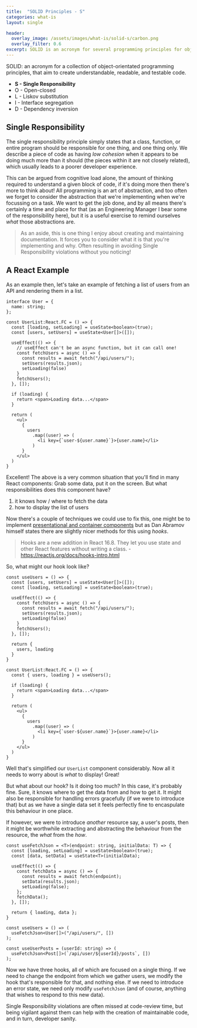 ```yaml
---
title:  "SOLID Principles - S"
categories: what-is
layout: single

header:
  overlay_image: /assets/images/what-is/solid-s/carbon.png
  overlay_filter: 0.6
excerpt: SOLID is an acronym for several programming principles for object-orientated programming that aim to create understandable, readable, and testable code. S is the Single Responsibility principle, it explains how a class, function, or entire program should be responsible for _one_ thing. Or put a different way, a piece of code should only ever have one reason to change.
---
```


SOLID: an acronym for a collection of object-orientated programming principles, that aim to create understandable, readable, and testable code.

* **S - Single Responsibility**
* O - Open-closed
* L - Liskov substitution
* I - Interface segregation
* D - Dependency inversion


## Single Responsibility

The single responsibility principle simply states that a class, function, or entire program should be responsible for one thing, and one thing only. We describe a piece of code as having _low cohesion_ when it appears to be doing much more than it should (the pieces within it are not closely related), which usually leads to a poorer developer experience.

This can be argued from cognitive load alone, the amount of thinking required to understand a given block of code, if it's doing more then there's more to think about! All programming is an art of abstraction, and too often we forget to consider the abstraction that we're implementing when we're focussing on a task. We want to get the job done, and by all means there's certainly a time and place for that (as an Engineering Manager I bear some of the responsibility here), but it is a useful exercise to remind ourselves _what_ those abstractions are.

> As an aside, this is one thing I enjoy about creating and maintaining documentation. It forces you to consider what it is that you're implementing and why. Often resulting in avoiding Single Responsibility violations without you noticing!

## A React Example

As an example then, let's take an example of fetching a list of users from an API and rendering them in a list.

```tsx
interface User = {
  name: string;
};

const UserList:React.FC = () => {
  const [loading, setLoading] = useState<boolean>(true);
  const [users, setUsers] = useState<User[]>([]);

  useEffect(() => {
    // useEffect can't be an async function, but it can call one!
    const fetchUsers = async () => {
      const results = await fetch("/api/users/");
      setUsers(results.json);
      setLoading(false)
    }
    fetchUsers();
  }, []);

  if (loading) {
    return <span>Loading data...</span>
  }

  return (
    <ul>
      {
        users
          .map((user) => (
            <li key={`user-${user.name}`}>{user.name}</li>
          )
      }
    </ul>
  )
}
```

Excellent! The above is a very common situation that you'll find in many React components: Grab some data, put it on the screen. But what responsibilities does this component have?

1. it knows how / where to fetch the data
2. how to display the list of users

Now there's a couple of techniques we could use to fix this, one might be to implement [presentational and container components](https://medium.com/@dan_abramov/smart-and-dumb-components-7ca2f9a7c7d0) but as Dan Abramov himself states there are slightly nicer methods for this using _hooks_.

> Hooks are a new addition in React 16.8. They let you use state and other React features without writing a class. - https://reactjs.org/docs/hooks-intro.html

So, what might our hook look like?

```tsx
const useUsers = () => {
  const [users, setUsers] = useState<User[]>([]);
  const [loading, setLoading] = useState<boolean>(true);

  useEffect(() => {
    const fetchUsers = async () => {
      const results = await fetch("/api/users/");
      setUsers(results.json);
      setLoading(false)
    }
    fetchUsers();
  }, []);

  return {
    users, loading
  }
}

const UserList:React.FC = () => {
  const { users, loading } = useUsers();

  if (loading) {
    return <span>Loading data...</span>
  }

  return (
    <ul>
      {
        users
          .map((user) => (
            <li key={`user-${user.name}`}>{user.name}</li>
          )
      }
    </ul>
  )
}
```

Well that's simplified our `UserList` component considerably. Now all it needs to worry about is _what_ to display! Great!

But what about our hook? Is it doing too much? In this case, it's probably fine. Sure, it knows where to get the data from and how to get it. It might also be responsible for handling errors gracefully (if we were to introduce that) but as we have a single data set it feels perfectly fine to encaspulate this behaviour in one place.

If however, we were to introduce _another_ resource say, a user's posts, then it might be worthwhile extracting and abstracting the behaviour from the resource, the _what_ from the _how_.

```tsx
const useFetchJson = <T>(endpoint: string, initialData: T) => {
  const [loading, setLoading] = useState<boolean>(true);
  const [data, setData] = useState<T>(initialData);

  useEffect(() => {
    const fetchData = async () => {
      const results = await fetch(endpoint);
      setData(results.json);
      setLoading(false);
    };
    fetchData();
  }, []);

  return { loading, data };
}

const useUsers = () => (
  useFetchJson<User[]>("/api/users/", [])
);

const useUserPosts = (userId: string) => (
  useFetchJson<Post[]>(`/api/user/${userId}/posts`, [])
);
```

Now we have three hooks, all of which are focused on a single thing. If we need to change the endpoint from which we gather users, we modify the hook that's responsible for that, and nothing else. If we need to introduce an error state, we need only modify `useFetchJson` (and of course, anything that wishes to respond to this new data).

Single Responsibility violations are often missed at code-review time, but being vigilant against them can help with the creation of maintainable code, and in turn, developer sanity.